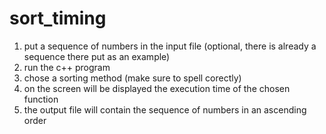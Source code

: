 # sort_timing
1. put a sequence of numbers in the input file (optional, there is already a sequence there put as an example)
2. run the c++ program
3. chose a sorting method (make sure to spell corectly)
4. on the screen will be displayed the execution time of the chosen function
5. the output file will contain the sequence of numbers in an ascending order
